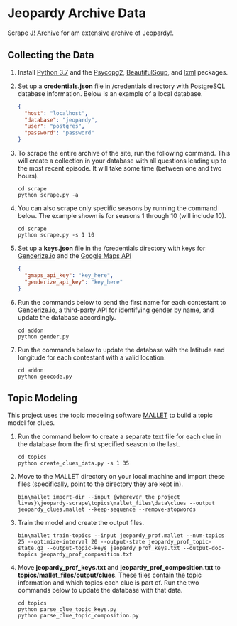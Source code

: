 # Jeopardy Archive Data

Scrape [J! Archive](http://j-archive.com/) for am extensive archive of Jeopardy!.

## Collecting the Data

1. Install [Python 3.7](https://www.python.org/downloads/) and the [Psycopg2](https://www.psycopg.org/docs/), [BeautifulSoup](https://www.crummy.com/software/BeautifulSoup/), and [lxml](https://lxml.de/installation.html) packages.

2. Set up a **credentials.json** file in /credentials directory with PostgreSQL database information. Below is an example of a local database.

   ```json
   {
     "host": "localhost",
     "database": "jeopardy",
     "user": "postgres",
     "password": "password"
   }
   ```

3. To scrape the entire archive of the site, run the following command. This will create a collection in your database with all questions leading up to the most recent episode. It will take some time (between one and two hours).

   ```
   cd scrape
   python scrape.py -a
   ```

4. You can also scrape only specific seasons by running the command below. The example shown is for seasons 1 through 10 (will include 10).

   ```
   cd scrape
   python scrape.py -s 1 10
   ```

5. Set up a **keys.json** file in the /credentials directory with keys for [Genderize.io](https://genderize.io/) and the [Google Maps API](https://developers.google.com/maps/documentation)

   ```json
   {
     "gmaps_api_key": "key_here",
     "genderize_api_key": "key_here"
   }
   ```

6. Run the commands below to send the first name for each contestant to [Genderize.io](https://genderize.io/), a third-party API for identifying gender by name, and update the database accordingly.

   ```
   cd addon
   python gender.py
   ```

7. Run the commands below to update the database with the latitude and longitude for each contestant with a valid location.

   ```
   cd addon
   python geocode.py
   ```

## Topic Modeling

This project uses the topic modeling software [MALLET](http://mallet.cs.umass.edu/topics.php) to build a topic model for clues.

1. Run the command below to create a separate text file for each clue in the database from the first specified season to the last.

   ```
   cd topics
   python create_clues_data.py -s 1 35
   ```

2. Move to the MALLET directory on your local machine and import these files (specifically, point to the directory they are kept in).

   ```
   bin\mallet import-dir --input {wherever the project lives}\jeopardy-scrape\topics\mallet_files\data\clues --output jeopardy_clues.mallet --keep-sequence --remove-stopwords
   ```

3. Train the model and create the output files.

   ```
   bin\mallet train-topics --input jeopardy_prof.mallet --num-topics 25 --optimize-interval 20 --output-state jeopardy_prof_topic-state.gz --output-topic-keys jeopardy_prof_keys.txt --output-doc-topics jeopardy_prof_composition.txt
   ```

4. Move **jeopardy_prof_keys.txt** and **jeopardy_prof_composition.txt** to **topics/mallet_files/output/clues**. These files contain the topic information and which topics each clue is part of. Run the two commands below to update the database with that data.

   ```
   cd topics
   python parse_clue_topic_keys.py
   python parse_clue_topic_composition.py
   ```
